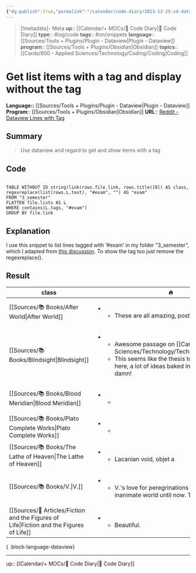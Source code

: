 ```yaml
---
{"dg-publish":true,"permalink":"/calendar/code-diary/2023-12-25-cd-dataview-get-list-items-with-a-tag-and-display-without-the-tag/","title":"Get list items with a tag and display without the tag"}
---
```


> [!metadata]- Meta
> **up**:: [[Calendar/+ MOCs/🧪 Code Diary\|🧪 Code Diary]]
> **type**:: #log/code 
> **tags**:: #on/snippets 
> **language**:: [[Sources/Tools + Plugins/Plugin - Dataview\|Plugin - Dataview]]
> **program**:: [[Sources/Tools + Plugins/Obsidian\|Obsidian]]
> **topics**:: [[Cards/600 - Applied Sciences/Technology/Coding/Coding\|Coding]]


# Get list items with a tag and display without the tag
**Language::**  [[Sources/Tools + Plugins/Plugin - Dataview\|Plugin - Dataview]]
**Program**:: [[Sources/Tools + Plugins/Obsidian\|Obsidian]]
**URL**:: [Reddit - Dataview Lines with Tag](https://www.reddit.com/r/ObsidianMD/comments/17s0oiu/dataview_list_of_lines_with_tag/)

## Summary
> Use dataview and regard to get and show items with a tag

## Code

```Dataview

TABLE WITHOUT ID string(link(rows.file.link, rows.title)[0]) AS class, regexreplace(list(rows.L.text), "#exam", "") AS "exam"
FROM "3_semester"
FLATTEN file.lists AS L
WHERE contains(L.tags, "#exam")
GROUP BY file.link
```

## Explanation
I use this snippet to list lines tagged with ‘#exam’ in my folder "3_semester", which I adapted from [this discussion](https://github.com/blacksmithgu/obsidian-dataview/discussions/1329). To show the tag too just remove the regexreplace().

## Result

| class                                                                                       | 🔥                                                                                                                                                                                |
| ------------------------------------------------------------------------------------------- | --------------------------------------------------------------------------------------------------------------------------------------------------------------------------------- |
| [[Sources/📚 Books/After World\|After World]]                                            | <ul><li><ul><li>These are all amazing, post this some time </li></ul></li></ul>                                                                                                   |
| [[Sources/📚 Books/Blindsight\|Blindsight]]                                              | <ul><li><ul><li>Awesome passage on [[Cards/600 - Applied Sciences/Technology/Technology\|Technology]] </li><li>This seems like the thesis to the entire book here, a lot of ideas baked into this passage, damn! </li></ul></li></ul> |
| [[Sources/📚 Books/Blood Meridian\|Blood Meridian]]                                      | <ul><li><ul><li></li></ul></li></ul>                                                                                                                                              |
| [[Sources/📚 Books/Plato Complete Works\|Plato Complete Works]]                          | <ul><li><ul><li></li></ul></li></ul>                                                                                                                                              |
| [[Sources/📚 Books/The Lathe of Heaven\|The Lathe of Heaven]]                            | <ul><li><ul><li> Lacanian void, objet a</li></ul></li></ul>                                                                                                                       |
| [[Sources/📚 Books/V.\|V.]]                                                              | <ul><li><ul><li>V.'s love for peregrinations throughout an inanimate world until now. Tourism </li></ul></li></ul>                                                                |
| [[Sources/📰 Articles/Fiction and the Figures of Life\|Fiction and the Figures of Life]] | <ul><li><ul><li>Beautiful. </li></ul></li></ul>                                                                                                                                   |

{ .block-language-dataview}

---
up:: [[Calendar/+ MOCs/🧪 Code Diary\|🧪 Code Diary]]